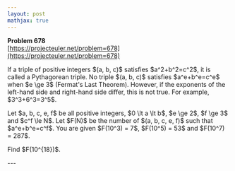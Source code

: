 ```yaml
---
layout: post
mathjax: true
---
```

**Problem 678**  
[https://projecteuler.net/problem=678](https://projecteuler.net/problem=678)

<p>If a triple of positive integers $(a, b, c)$ satisfies $a^2+b^2=c^2$, it is called a Pythagorean triple. No triple $(a, b, c)$ satisfies $a^e+b^e=c^e$ when  $e \ge 3$ (Fermat's Last Theorem). However, if the exponents of the left-hand side and right-hand side differ, this is not true. For example, $3^3+6^3=3^5$.
</p>
<p>
Let $a, b, c, e, f$ be all positive integers, $0 \lt a \lt b$, $e \ge 2$, $f \ge 3$ and $c^f \le N$. Let $F(N)$ be the number of $(a, b, c, e, f)$ such that $a^e+b^e=c^f$. You are given $F(10^3) = 7$, $F(10^5) = 53$ and $F(10^7) = 287$.
</p>
<p>
Find $F(10^{18})$.
</p>
---
